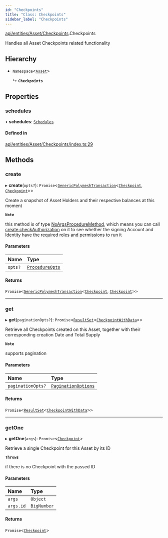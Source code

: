 ```yaml
---
id: "Checkpoints"
title: "Class: Checkpoints"
sidebar_label: "Checkpoints"
---
```


[api/entities/Asset/Checkpoints](../../../../../modules/API/Entities/Asset/Checkpoints/Checkpoints.md).Checkpoints

Handles all Asset Checkpoints related functionality

## Hierarchy

- `Namespace`<[`Asset`](../Asset.md)\>

  ↳ **`Checkpoints`**

## Properties

### schedules

• **schedules**: [`Schedules`](Schedules/Schedules.md)

#### Defined in

[api/entities/Asset/Checkpoints/index.ts:29](https://github.com/PolymeshAssociation/polymesh-sdk/blob/95f248df/src/api/entities/Asset/Checkpoints/index.ts#L29)

## Methods

### create

▸ **create**(`opts?`): `Promise`<[`GenericPolymeshTransaction`](../../../../../modules/Types/Types.md#genericpolymeshtransaction)<[`Checkpoint`](../../Checkpoint/Checkpoint.md), [`Checkpoint`](../../Checkpoint/Checkpoint.md)\>\>

Create a snapshot of Asset Holders and their respective balances at this moment

**`Note`**

 this method is of type [NoArgsProcedureMethod](../../../../../interfaces/Types/NoArgsProcedureMethod/NoArgsProcedureMethod.md), which means you can call [create.checkAuthorization](../../../../../interfaces/Types/NoArgsProcedureMethod/NoArgsProcedureMethod.md#checkauthorization)
  on it to see whether the signing Account and Identity have the required roles and permissions to run it

#### Parameters

| Name | Type |
| :------ | :------ |
| `opts?` | [`ProcedureOpts`](../../../../../interfaces/Types/ProcedureOpts/ProcedureOpts.md) |

#### Returns

`Promise`<[`GenericPolymeshTransaction`](../../../../../modules/Types/Types.md#genericpolymeshtransaction)<[`Checkpoint`](../../Checkpoint/Checkpoint.md), [`Checkpoint`](../../Checkpoint/Checkpoint.md)\>\>

___

### get

▸ **get**(`paginationOpts?`): `Promise`<[`ResultSet`](../../../../../interfaces/Types/ResultSet/ResultSet.md)<[`CheckpointWithData`](../../../../../interfaces/Types/CheckpointWithData/CheckpointWithData.md)\>\>

Retrieve all Checkpoints created on this Asset, together with their corresponding creation Date and Total Supply

**`Note`**

 supports pagination

#### Parameters

| Name | Type |
| :------ | :------ |
| `paginationOpts?` | [`PaginationOptions`](../../../../../interfaces/Types/PaginationOptions/PaginationOptions.md) |

#### Returns

`Promise`<[`ResultSet`](../../../../../interfaces/Types/ResultSet/ResultSet.md)<[`CheckpointWithData`](../../../../../interfaces/Types/CheckpointWithData/CheckpointWithData.md)\>\>

___

### getOne

▸ **getOne**(`args`): `Promise`<[`Checkpoint`](../../Checkpoint/Checkpoint.md)\>

Retrieve a single Checkpoint for this Asset by its ID

**`Throws`**

 if there is no Checkpoint with the passed ID

#### Parameters

| Name | Type |
| :------ | :------ |
| `args` | `Object` |
| `args.id` | `BigNumber` |

#### Returns

`Promise`<[`Checkpoint`](../../Checkpoint/Checkpoint.md)\>
